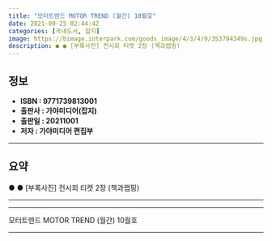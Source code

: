 ```yaml
---
title: "모터트렌드 MOTOR TREND (월간) 10월호"
date: 2021-09-25 02:44:42
categories: [국내도서, 잡지]
image: https://bimage.interpark.com/goods_image/4/3/4/9/353794349s.jpg
description: ● ● [부록사진] 전시회 티켓 2장 (책과랩핑)
---
```


## **정보**

- **ISBN : 9771739813001**
- **출판사 : 가야미디어(잡지)**
- **출판일 : 20211001**
- **저자 : 가야미디어 편집부**

------



## **요약**

●  ●  [부록사진]
전시회 티켓 2장 (책과랩핑)

------



------


모터트렌드 MOTOR TREND (월간) 10월호 

------


